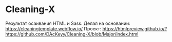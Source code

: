 # Cleaning-X

Результат осаивания HTML и Sass.
Делал на основании: https://cleaningtemplate.webflow.io/
Проект: https://htmlpreview.github.io/?https://github.com/DAcKeyy/Cleaning-X/blob/Major/index.html
